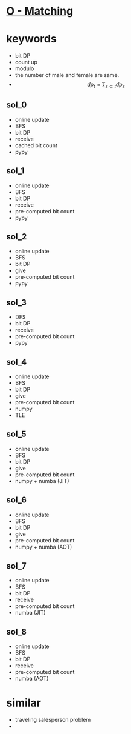 # [O - Matching](https://atcoder.jp/contests/dp/tasks/dp_o)


# keywords 
- bit DP 
- count up
- modulo 
- the number of male and female are same.
- $$ dp_t = \sum_{s\subset{t}} dp_s$$



## sol_0
- online update
- BFS
- bit DP 
- receive
- cached bit count
- pypy


## sol_1
- online update
- BFS
- bit DP 
- receive
- pre-computed bit count
- pypy


## sol_2
- online update
- BFS
- bit DP 
- give
- pre-computed bit count
- pypy


## sol_3
- DFS 
- bit DP 
- receive 
- pre-computed bit count 
- pypy


## sol_4
- online update
- BFS
- bit DP 
- give
- pre-computed bit count
- numpy 
- TLE


## sol_5
- online update
- BFS
- bit DP 
- give
- pre-computed bit count
- numpy + numba (JIT)


## sol_6
- online update
- BFS
- bit DP 
- give
- pre-computed bit count
- numpy + numba (AOT)



## sol_7
- online update
- BFS
- bit DP 
- receive
- pre-computed bit count
- numba (JIT)


## sol_8
- online update
- BFS
- bit DP 
- receive
- pre-computed bit count
- numba (AOT)




# similar
- traveling salesperson problem
- 